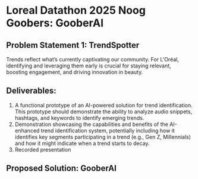 # Loreal Datathon 2025 Noog Goobers: GooberAI

## Problem Statement 1: TrendSpotter
Trends reflect what’s currently captivating our community. For L'Oréal, identifying and
leveraging them early is crucial for staying relevant, boosting engagement, and driving
innovation in beauty.

## Deliverables:
1. A functional prototype of an AI-powered solution for trend identification. This prototype
should demonstrate the ability to analyze audio snippets, hashtags, and keywords to
identify emerging trends.
2. Demonstration showcasing the capabilities and benefits of the AI-enhanced trend
identification system, potentially including how it identifies key segments participating
in a trend (e.g., Gen Z, Millennials) and how it might indicate when a trend starts to
decay.
3. Recorded presentation

## Proposed Solution: GooberAI
